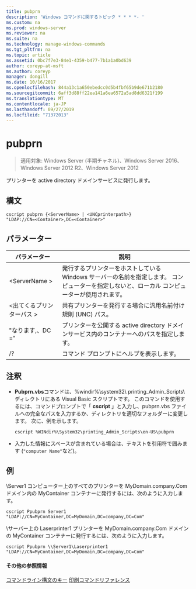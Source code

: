 ```yaml
---
title: pubprn
description: 'Windows コマンドに関するトピック * * * *- '
ms.custom: na
ms.prod: windows-server
ms.reviewer: na
ms.suite: na
ms.technology: manage-windows-commands
ms.tgt_pltfrm: na
ms.topic: article
ms.assetid: 0bc7f7e3-84e1-4359-b477-7b1a1a0bd639
author: coreyp-at-msft
ms.author: coreyp
manager: dongill
ms.date: 10/16/2017
ms.openlocfilehash: 844a13c1a650ebedcc0d5b4fbf65b9de671b2180
ms.sourcegitcommit: 6aff3d88ff22ea141a6ea6572a5ad8dd6321f199
ms.translationtype: MT
ms.contentlocale: ja-JP
ms.lasthandoff: 09/27/2019
ms.locfileid: "71372013"
---
```

# <a name="pubprn"></a>pubprn

>適用対象: Windows Server (半期チャネル)、Windows Server 2016、Windows Server 2012 R2、Windows Server 2012

プリンターを active directory ドメインサービスに発行します。

## <a name="syntax"></a>構文
```
cscript pubprn {<ServerName> | <UNCprinterpath>} 
"LDAP://CN=<Container>,DC=<Container>"
```

## <a name="parameters"></a>パラメーター
|パラメーター|説明|
|-------|--------|
|\<ServerName >|発行するプリンターをホストしている Windows サーバーの名前を指定します。 コンピューターを指定しないと、ローカル コンピューターが使用されます。|
|\<出てくるプリンターパス >|共有プリンターを発行する場合に汎用名前付け規則 (UNC) パス。|
|"なります<Container>,、DC =<Container>"|プリンターを公開する active directory ドメインサービス内のコンテナーへのパスを指定します。|
|/?|コマンド プロンプトにヘルプを表示します。|

## <a name="remarks"></a>注釈
-   **Pubprn.vbs**コマンドは、%windir%\system32\ printing_Admin_Scripts\\<language> ディレクトリにある Visual Basic スクリプトです。 このコマンドを使用するには、コマンドプロンプトで「 **cscript** 」と入力し、pubprn.vbs ファイルへの完全なパスを入力するか、ディレクトリを適切なフォルダーに変更します。 次に、例を示します。
    ```
    cscript %WINdir%\System32\printing_Admin_Scripts\en-US\pubprn
    ```
-   入力した情報にスペースが含まれている場合は、テキストを引用符で囲みます (`"computer Name"`など)。

## <a name="BKMK_examples"></a>例
\\Server1 コンピューター上のすべてのプリンターを MyDomain.company.Com ドメイン内の MyContainer コンテナーに発行するには、次のように入力します。
```
cscript Ppubprn Server1 "LDAP://CN=MyContainer,DC=MyDomain,DC=company,DC=Com"
```
\\サーバー上の Laserprinter1 プリンターを MyDomain.company.Com ドメインの MyContainer コンテナーに発行するには、次のように入力します。
```
cscript Ppubprn \\Server1\Laserprinter1 "LDAP://CN=MyContainer,DC=MyDomain,DC=company,DC=Com"
```

#### <a name="additional-references"></a>その他の参照情報
[コマンドライン構文のキー](command-line-syntax-key.md)
[印刷コマンドリファレンス](print-command-reference.md)

